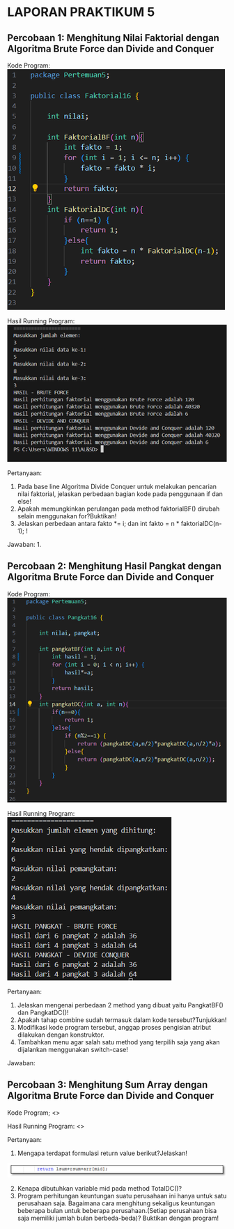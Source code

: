 # LAPORAN PRAKTIKUM 5

## Percobaan 1: Menghitung Nilai Faktorial dengan Algoritma Brute Force dan Divide and Conquer

Kode Program:
<img src = "image-2.png">

Hasil Running Program:
<img src = "image-1.png">

Pertanyaan:
1. Pada base line Algoritma Divide Conquer untuk melakukan pencarian nilai faktorial, jelaskan 
perbedaan bagian kode pada penggunaan if dan else!
2. Apakah memungkinkan perulangan pada method faktorialBF() dirubah selain menggunakan 
for?Buktikan!
3. Jelaskan perbedaan antara fakto *= i; dan int fakto = n * faktorialDC(n-1); !

Jawaban:
1. 

## Percobaan 2: Menghitung Hasil Pangkat dengan Algoritma Brute Force dan Divide and Conquer

Kode Program:
<img src = "image-3.png">

Hasil Running Program:
<img src = "image-4.png">

Pertanyaan: 
1. Jelaskan mengenai perbedaan 2 method yang dibuat yaitu PangkatBF() dan PangkatDC()!
2. Apakah tahap combine sudah termasuk dalam kode tersebut?Tunjukkan!
3. Modifikasi kode program tersebut, anggap proses pengisian atribut dilakukan dengan 
konstruktor.
4. Tambahkan menu agar salah satu method yang terpilih saja yang akan dijalankan menggunakan 
switch-case!

Jawaban:


## Percobaan 3:  Menghitung Sum Array dengan Algoritma Brute Force dan Divide and Conquer

Kode Program;
<>

Hasil Running Program:
<>

Pertanyaan:
1. Mengapa terdapat formulasi return value berikut?Jelaskan!
<img src = "image-5.png">

2. Kenapa dibutuhkan variable mid pada method TotalDC()?
3. Program perhitungan keuntungan suatu perusahaan ini hanya untuk satu perusahaan saja. 
Bagaimana cara menghitung sekaligus keuntungan beberapa bulan untuk beberapa 
perusahaan.(Setiap perusahaan bisa saja memiliki jumlah bulan berbeda-beda)? Buktikan 
dengan program!
